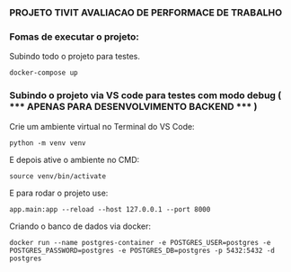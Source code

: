 ### PROJETO TIVIT AVALIACAO DE PERFORMACE DE TRABALHO

### Fomas de executar o projeto:

Subindo todo o projeto para testes.
```
docker-compose up
```

### Subindo o projeto via VS code para testes com modo debug ( *** APENAS PARA DESENVOLVIMENTO BACKEND *** )
Crie um ambiente virtual no Terminal do VS Code:
```
python -m venv venv
```
E depois ative o ambiente no CMD:
```
source venv/bin/activate
```
E para rodar o projeto use:
```
app.main:app --reload --host 127.0.0.1 --port 8000 
```

Criando o banco de dados via docker:
```
docker run --name postgres-container -e POSTGRES_USER=postgres -e POSTGRES_PASSWORD=postgres -e POSTGRES_DB=postgres -p 5432:5432 -d postgres
```
